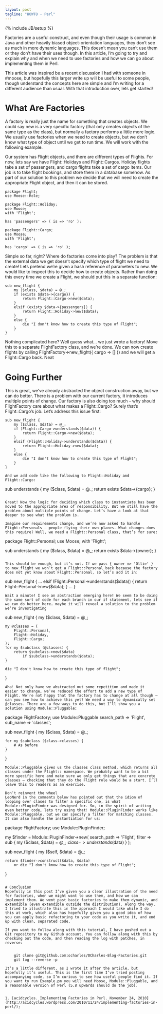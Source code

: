 ```yaml
---
layout: post
tagline: "HOWTO - Perl"
---
```

{% include JB/setup %}

Factories are a useful construct, and even though their usage is common in Java and other heavily biased object-orientation languages, they don’t see as much in more dynamic languages. This doesn’t mean you can’t use them or they don’t have their uses though. In this article, I’m going to try and explain why and when we need to use factories and how we can go about implementing them in Perl.

This article was inspired be a recent discussion I had with someone in #moose, but hopefully this larger write up will be useful to some people, though understand the concepts here are simple and I’m writing for a different audience than usual. With that introduction over, lets get started!

# What Are Factories
A factory is really just the name for something that creates objects. We could say new is a very specific factory (that only creates objects of the same type as the class), but normally a factory performs a little more logic. We usually use factories when we need to create objects, but we don’t know what type of object until we get to run time. We will work with the following example.

Our system has Flight objects, and there are different types of Flights. For now, lets say we have Flight::Holidays and Flight::Cargos. Holiday flights take a set of passengers, and cargo flights take a set of cargo items. Our job is to take flight bookings, and store them in a database somehow. As part of our solution to this problem we decide that we will need to create the appropriate Flight object, and then it can be stored.

```
package Flight;
use Moose::Role;

package Flight::Holiday;
use Moose;
with 'Flight';

has 'passengers' => ( is => 'ro' );

package Flight::Cargo;
use Moose;
with 'Flight';

has 'cargo' => ( is => 'ro' );
```

Simple so far, right? Where do factories come into play? The problem is that the external data we get doesn’t specify which type of flight we need to create! Lets pretend we’re given a hash reference of parameters to new. We would like to inspect this to decide how to create objects. Rather than doing this every time we create a Flight, we should put this in a separate function:

```
sub new_flight {
    my ($class, $data) = @_;
    if (exists $data->{cargo}) {
        return Flight::Cargo->new($data);
    }
    elsif (exists $data->{passengers}) {
        return Flight::Holiday->new($data);
    }
    else {
        die "I don't know how to create this type of Flight";
    }
}
```

Nothing complicated here? Well guess what… we just wrote a factory! Move this to a separate FlightFactory class, and we’re done. We can now create flights by calling FlightFactory->new_flight({ cargo => [] }) and we will get a Flight::Cargo back. Neat

# Going Further
This is great, we’ve already abstracted the object construction away, but we can do better. There is a problem with our current factory, it introduces multiple points of change. Our factory is also doing too much – why should FlightFactory care about what makes a Flight::Cargo? Surely that’s Flight::Cargo‘s job. Let’s address this issue first:

```
sub new_flight {
    my ($class, $data) = @_;
    if (Flight::Cargo->understands($data)) {
        return Flight::Cargo->new($data);
    }
    elsif (Flight::Holiday->understands($data)) {
        return Flight::Holiday->new($data);
    }
    else {
        die "I don't know how to create this type of Flight";
    }
}

And we add code like the following to Flight::Holiday and Flight::Cargo:

```
sub understands {
    my ($class, $data) = @_;
    return exists $data->{cargo};
}
```

Great! Now the logic for deciding which class to instantiate has been moved to the appropriate area of responsibility. But we still have the problem about multiple points of change. Let’s have a look at that deeper to see what the problem is.

Imagine our requirements change, and we’re now asked to handle Flight::Personals – people flying their own planes. What changes does this require? Well, we need a Flight::Personal class, that’s for sure:

```
package Flight::Personal;
use Moose;
with 'Flight';

sub understands {
    my ($class, $data) = @_;
    return exists $data->{owner};
}
```

This should be enough, but it’s not. If we pass { owner => 'Ollie' } to new_flight we won’t get a Flight::Personal back because the factory does not yet know about Flight::Personal, so let’s add it in:

```
sub new_flight {
    ...
    elsif (Flight::Personal->understands($data)) {
        return Flight::Personal->new($data);
    }
    ...
}
```
Wait a minute! I see an abstraction emerging here! We seem to be doing the same sort of code for each branch in our if statement, lets see if we can do better here… maybe it will reveal a solution to the problem we’re investigating
```
sub new_flight {
    my ($class, $data) = @_;

    my @classes = (
        Flight::Personal,
        Flight::Holiday,
        Flight::Cargo;
    );
    for my $subclass (@classes) {
        return $subclass->new($data)
            if $subclass->understands($data);
    }

    die "I don't know how to create this type of flight";
}
```
Aha! Not only have we abstracted out some repetition and made it easier to change, we’ve reduced the effort to add a new type of Flight. We’re not happy that the factory has to change at all though – can you see how to achieve this yet? We need a way to dynamically set @classes. There are a few ways to do this, but I’ll show you a solution using Module::Pluggable:
```
package FlightFactory;
use Module::Pluggable search_path => 'Flight', sub_name => 'classes';

sub new_flight {
    my ($class, $data) = @_;

    for my $subclass ($class->classes) {
        # As before
    }
}
```
Module::Pluggable gives us the classes class method, which returns all classes under the Flight:: namespace. We probably want to be a bit more specific here and make sure we only get things that are concrete classes – checking that they do the Flight role would be a start. I’ll leave this to readers as an exercise.

Don’t reinvent the wheel
LeoNerd in the comments below has pointed out that the idiom of looping over clases to filter a specific one, is what Module::PluginFinder was designed for. So, in the spirit of writing even better code, lets try using that! Module::PluginFinder works like Module::Pluggable, but we can specify a filter for matching classes. It can also handle the instantiation for us:

```
package FlightFactory;
use Module::PluginFinder;

my $finder = Module::PluginFinder->new(
    search_path => 'Flight',
    filter => sub { 
        my ($class, $data) = @_;
        $class->understands($data)
    }
);

sub new_flight {
    my ($self, $data) = @_;

    return $finder->construct($data, $data)
        or die "I don't know how to create this type of Flight";
}
```

# Conclusion
Hopefully in this post I’ve given you a clear illustration of the need for factories, when we might want to use them, and how we can implement them. We went past basic factories to make them dynamic, and extendible (even extendible outside the distribution). Along the way, I tried to illustrate this in the approach I would take while I do this at work, which also has hopefully given you a good idea of how you can apply basic refactoring to your code as you write it, and end up with clean, separated code.

If you want to follow along with this tutorial, I have pushed out a Git repository to my Github account. You can follow along with this by checking out the code, and then reading the log with patches, in reverse:


    git clone git@github.com:ocharles/OCharles-Blog-Factories.git
    git log --reverse -p

It’s a little different, as I wrote it after the article, but hopefully it’s useful. This is the first time I’ve tried posting accompanying code, so I’m curious to see how useful people find it. If you want to run Example.pm you will need Moose, Module::Pluggable, and a reasonable version of Perl (5.8 upwards should do the job).


1. [acidcycles. Implementing Factories in Perl. November 24, 2010](http://acidcycles.wordpress.com/2010/11/24/implementing-factories-in-perl/);

